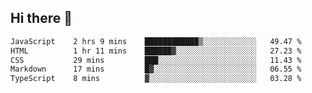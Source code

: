 ## Hi there 👋
<!--START_SECTION:waka-->

```txt
JavaScript    2 hrs 9 mins    ████████████▒░░░░░░░░░░░░   49.47 %
HTML          1 hr 11 mins    ██████▓░░░░░░░░░░░░░░░░░░   27.23 %
CSS           29 mins         ███░░░░░░░░░░░░░░░░░░░░░░   11.43 %
Markdown      17 mins         █▓░░░░░░░░░░░░░░░░░░░░░░░   06.55 %
TypeScript    8 mins          ▓░░░░░░░░░░░░░░░░░░░░░░░░   03.28 %
```

<!--END_SECTION:waka-->
